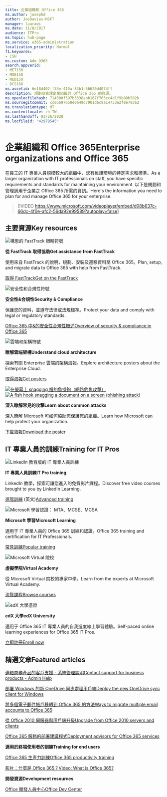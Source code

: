 ```yaml
---
title: 企業組織和 Office 365
ms.author: josephd
author: JoeDavies-MSFT
manager: laurawi
ms.date: 11/8/2017
audience: ITPro
ms.topic: hub-page
ms.service: o365-administration
localization_priority: Normal
f1.keywords:
- CSH
ms.custom: Adm_O365
search.appverid:
- MET150
- MOE150
- MED150
- BCS160
ms.assetid: 6e18d402-f35e-415a-83b1-56620d4074ff
description: 規劃及管理企業組織的 Office 365 的資源。
ms.openlocfilehash: 714308f597b3338abb167f765cc4d1f9b08b582b
ms.sourcegitcommit: cc05697650e0a49d7901d6c9a14753e2f8e79362
ms.translationtype: MT
ms.contentlocale: zh-TW
ms.lasthandoff: 03/26/2020
ms.locfileid: "42979545"
---
```

# <a name="enterprise-organizations-and-office-365"></a><span data-ttu-id="359c3-103">企業組織和 Office 365</span><span class="sxs-lookup"><span data-stu-id="359c3-103">Enterprise organizations and Office 365</span></span>

<span data-ttu-id="359c3-104">在員工的 IT 專業人員規模較大的組織中，您有維護環境的特定需求和標準。</span><span class="sxs-lookup"><span data-stu-id="359c3-104">As a larger organization with IT professionals on staff, you have specific requirements and standards for maintaining your environment.</span></span> <span data-ttu-id="359c3-105">以下是規劃和管理適用于企業之 Office 365 所需的資訊。</span><span class="sxs-lookup"><span data-stu-id="359c3-105">Here's the information you need to plan for and manage Office 365 for your enterprise.</span></span>
  

> [!VIDEO https://www.microsoft.com/videoplayer/embed/d08b637c-66dc-4f0e-afc2-56da92e99589?autoplay=false]
  
## <a name="key-resources"></a><span data-ttu-id="359c3-106">主要資源</span><span class="sxs-lookup"><span data-stu-id="359c3-106">Key resources</span></span>

![構思的 FastTrack 眼睛符號](media/263443cf-d8bd-460b-ac46-a08323551f3f.png)
  
 <span data-ttu-id="359c3-108">**從 FastTrack 取得協助**</span><span class="sxs-lookup"><span data-stu-id="359c3-108">**Get assistance from FastTrack**</span></span>
  
<span data-ttu-id="359c3-109">使用來自 FastTrack 的說明，規劃、安裝及遷移資料至 Office 365。</span><span class="sxs-lookup"><span data-stu-id="359c3-109">Plan, setup, and migrate data to Office 365 with help from FastTrack.</span></span>
  
[<span data-ttu-id="359c3-110">取得 FastTrack</span><span class="sxs-lookup"><span data-stu-id="359c3-110">Get on the FastTrack</span></span>](https://go.microsoft.com/fwlink/?linkid=238431)
  
![安全性和合規性符號](media/f96c2cdf-d151-4f44-bb11-20bb7f366a21.png)
  
 <span data-ttu-id="359c3-112">**安全性&amp;合規性**</span><span class="sxs-lookup"><span data-stu-id="359c3-112">**Security &amp; Compliance**</span></span>
  
<span data-ttu-id="359c3-113">保護您的資料，並遵守法律或法規標準。</span><span class="sxs-lookup"><span data-stu-id="359c3-113">Protect your data and comply with legal or regulatory standards.</span></span>
  
[<span data-ttu-id="359c3-114">Office 365 中&amp;的安全性合規性概述</span><span class="sxs-lookup"><span data-stu-id="359c3-114">Overview of security &amp; compliance in Office 365</span></span>](https://support.office.com/article/dcb83b2c-ac66-4ced-925d-50eb9698a0b2)
  
![雲端和架構符號](media/2850ac8d-4c99-4825-869e-83724c4ef54e.png)
  
 <span data-ttu-id="359c3-116">**瞭解雲端架構**</span><span class="sxs-lookup"><span data-stu-id="359c3-116">**Understand cloud architecture**</span></span>
  
<span data-ttu-id="359c3-117">探索有關 Enterprise 雲端的架構海報。</span><span class="sxs-lookup"><span data-stu-id="359c3-117">Explore architecture posters about the Enterprise Cloud.</span></span>
  
[<span data-ttu-id="359c3-118">取得海報</span><span class="sxs-lookup"><span data-stu-id="359c3-118">Get posters</span></span>](https://aka.ms/cloudarch)
  
<span data-ttu-id="359c3-119">[![在螢幕上 snagging 檔的魚掛鉤（網路釣魚攻擊）](media/dc32a996-623a-400c-9b7a-ed1b89a56948.png)](https://aka.ms/commonattacks)</span><span class="sxs-lookup"><span data-stu-id="359c3-119">[![A fish hook snagging a document on a screen (phishing attack)](media/dc32a996-623a-400c-9b7a-ed1b89a56948.png)](https://aka.ms/commonattacks)</span></span>
  
 <span data-ttu-id="359c3-120">**深入瞭解常見的攻擊**</span><span class="sxs-lookup"><span data-stu-id="359c3-120">**Learn about common attacks**</span></span>
  
<span data-ttu-id="359c3-121">深入瞭解 Microsoft 可如何協助您保護您的組織。</span><span class="sxs-lookup"><span data-stu-id="359c3-121">Learn how Microsoft can help protect your organization.</span></span>
  
[<span data-ttu-id="359c3-122">下載海報</span><span class="sxs-lookup"><span data-stu-id="359c3-122">Download the poster</span></span>](https://aka.ms/commonattacks)
  
## <a name="training-for-it-pros"></a><span data-ttu-id="359c3-123">IT 專業人員的訓練</span><span class="sxs-lookup"><span data-stu-id="359c3-123">Training for IT Pros</span></span>

![LinkedIn 教育版的 IT 專業人員訓練](media/b951eac7-9d99-42b5-86a3-3058a6445077.png)
  
 <span data-ttu-id="359c3-125">**IT 專業人員訓練**</span><span class="sxs-lookup"><span data-stu-id="359c3-125">**IT Pro training**</span></span>
  
<span data-ttu-id="359c3-126">LinkedIn 教學，探索可讓您進入的免費影片課程。</span><span class="sxs-lookup"><span data-stu-id="359c3-126">Discover free video courses brought to you by LinkedIn Learning.</span></span>
  
<span data-ttu-id="359c3-127">[進階訓練](https://support.office.com/article/68cc9b95-0bdc-491e-a81f-ee70b3ec63c5.aspx) (英文)</span><span class="sxs-lookup"><span data-stu-id="359c3-127">[Advanced training](https://support.office.com/article/68cc9b95-0bdc-491e-a81f-ee70b3ec63c5.aspx)</span></span>
  
![Microsoft 學習認證： MTA、MCSE、MCSA](media/8eab3b6a-5aff-423c-9c57-fd078fdebca8.png)
  
 <span data-ttu-id="359c3-129">**Microsoft 學習**</span><span class="sxs-lookup"><span data-stu-id="359c3-129">**Microsoft Learning**</span></span>
  
<span data-ttu-id="359c3-130">適用于 IT 專業人員的 Office 365 訓練和認證。</span><span class="sxs-lookup"><span data-stu-id="359c3-130">Office 365 training and certification for IT Professionals.</span></span>
  
[<span data-ttu-id="359c3-131">常見訓練</span><span class="sxs-lookup"><span data-stu-id="359c3-131">Popular training</span></span>](https://go.microsoft.com/fwlink/?linkid=826247)
  
![Microsoft Virtual 院校](media/1bced083-acd6-4705-9f22-22009166a5d7.png)
  
 <span data-ttu-id="359c3-133">**虛擬學院**</span><span class="sxs-lookup"><span data-stu-id="359c3-133">**Virtual Academy**</span></span>
  
<span data-ttu-id="359c3-134">從 Microsoft Virtual 院校的專家中學。</span><span class="sxs-lookup"><span data-stu-id="359c3-134">Learn from the experts at Microsoft Virtual Academy.</span></span>
  
[<span data-ttu-id="359c3-135">流覽課程</span><span class="sxs-lookup"><span data-stu-id="359c3-135">Browse courses</span></span>](https://go.microsoft.com/fwlink/?linkid=826248)
  
![edX 大學憑證](media/c52ff863-94fa-4d6e-b91f-f9057956a7b0.png)
  
 <span data-ttu-id="359c3-137">**edX 大學**</span><span class="sxs-lookup"><span data-stu-id="359c3-137">**edX University**</span></span>
  
<span data-ttu-id="359c3-138">適用于 Office 365 IT 專業人員的自我進度線上學習體驗。</span><span class="sxs-lookup"><span data-stu-id="359c3-138">Self-paced online learning experiences for Office 365 IT Pros.</span></span>
  
[<span data-ttu-id="359c3-139">立即註冊</span><span class="sxs-lookup"><span data-stu-id="359c3-139">Enroll now</span></span>](https://go.microsoft.com/fwlink/?linkid=852994)
  
## <a name="featured-articles"></a><span data-ttu-id="359c3-140">精選文章</span><span class="sxs-lookup"><span data-stu-id="359c3-140">Featured articles</span></span>

[<span data-ttu-id="359c3-141">連絡商務產品的客戶支援 - 系統管理說明</span><span class="sxs-lookup"><span data-stu-id="359c3-141">Contact support for business products - Admin Help</span></span>](https://support.office.com/article/32a17ca7-6fa0-4870-8a8d-e25ba4ccfd4b)
  
[<span data-ttu-id="359c3-142">部署 Windows 的新 OneDrive 同步處理用戶端</span><span class="sxs-lookup"><span data-stu-id="359c3-142">Deploy the new OneDrive sync client for Windows</span></span>](https://support.office.com/article/3f3a511c-30c6-404a-98bf-76f95c519668)
  
[<span data-ttu-id="359c3-143">將多個電子郵件帳戶移轉到 Office 365 的方法</span><span class="sxs-lookup"><span data-stu-id="359c3-143">Ways to migrate multiple email accounts to Office 365</span></span>](https://support.office.com/article/0a4913fe-60fb-498f-9155-a86516418842)
  
[<span data-ttu-id="359c3-144">從 Office 2010 伺服器與用戶端升級</span><span class="sxs-lookup"><span data-stu-id="359c3-144">Upgrade from Office 2010 servers and clients</span></span>](upgrade-from-office-2010-servers-and-products.md)
  
[<span data-ttu-id="359c3-145">Office 365 服務的部署建議程式</span><span class="sxs-lookup"><span data-stu-id="359c3-145">Deployment advisors for Office 365 services</span></span>](deployment-advisors-for-office-365.md)
  
 <span data-ttu-id="359c3-146">**適用於終端使用者的訓練**</span><span class="sxs-lookup"><span data-stu-id="359c3-146">**Training for end users**</span></span>
  
[<span data-ttu-id="359c3-147">Office 365 生產力訓練</span><span class="sxs-lookup"><span data-stu-id="359c3-147">Office 365 productivity training</span></span>](https://support.office.com/article/af07cb6b-980d-4f33-8599-322582767408)
  
[<span data-ttu-id="359c3-148">影片：什麼是 Office 365？</span><span class="sxs-lookup"><span data-stu-id="359c3-148">Video: What is Office 365?</span></span>](https://support.office.com/article/847caf12-2589-452c-8aca-1c009797678b)
  
 <span data-ttu-id="359c3-149">**開發資源**</span><span class="sxs-lookup"><span data-stu-id="359c3-149">**Development resources**</span></span>
  
[<span data-ttu-id="359c3-150">Office 開發人員中心</span><span class="sxs-lookup"><span data-stu-id="359c3-150">Office Dev Center</span></span>](https://go.microsoft.com/fwlink/?linkid=615418)
  

